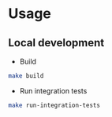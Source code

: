 # Usage

## Local development

* Build
```bash
make build
```

* Run integration tests
```bash
make run-integration-tests
```

